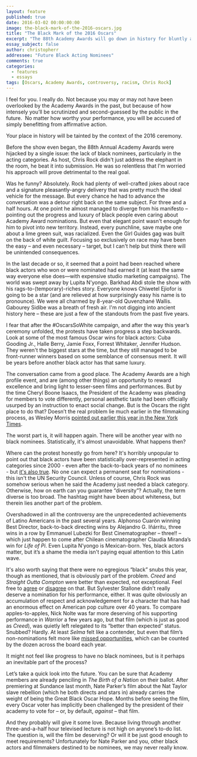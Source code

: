 ```yaml
---
layout: feature
published: true
date: 2016-03-02 00:00:00:00
image: the-black-mark-of-the-2016-oscars.jpg
title: "The Black Mark of the 2016 Oscars"
excerpt: "The 88th Academy Awards will go down in history for bluntly and relentlessly addressing the #OscarSoWhite issue. But did Chris Rock help or hurt the cause?"
essay_subject: false
author: christopherr
addressee: "Future Black Acting Nominees"
comments: true
categories:
  - features
  - essays
tags: [Oscars, Academy Awards, controversy, racism, Chris Rock]
---
```

I feel for you. I really do. Not because you may or may not have been overlooked by the Academy Awards in the past, but because of how intensely you’ll be scrutinized and second-guessed by the public in the future.  No matter how worthy your performance, you will be accused of simply benefitting from affirmative action. 

Your place in history will be tainted by the context of the 2016 ceremony.

Before the show even began, the 88th Annual Academy Awards were hijacked by a single issue: the lack of black nominees, particularly in the acting categories. As host, Chris Rock didn't just address the elephant in the room, he beat it into submission. He was so relentless that I'm worried his approach will prove detrimental to the real goal. 

Was he funny? Absolutely. Rock had plenty of well-crafted jokes about race and a signature pleasantly-angry delivery that was pretty much the ideal vehicle for the message. But every chance he had to advance the conversation was a detour right back on the same subject. For three and a half hours. At one point he almost managed to diverge from his manifesto – pointing out the progress and luxury of black people even caring about Academy Award nominations. But even that elegant point wasn't enough for him to pivot into new territory. Instead, every punchline, save maybe one about a lime green suit, was racialized. Even the Girl Guides gag was built on the back of white guilt. Focusing so exclusively on race may have been the easy – and even necessary – target, but I can't help but think there will be unintended consequences. 

In the last decade or so, it seemed that a point had been reached where black actors who won or were nominated had earned it (at least the same way everyone else does—with expensive studio marketing campaigns). The world was swept away by Lupita N'yongo. Barkhad Abdi stole the show with his rags-to-(temporary)-riches story. Everyone knows Chiwetel Ejiofor is going to be a star (and are relieved at how surprisingly easy his name is to pronounce). We were all charmed by 8-year-old Quvenzhané Wallis. Gabourey Sidibe was a breath of fresh air. I'm not digging into ancient history here – these are just a few of the standouts from the past five years. 

I fear that after the #OscarsSoWhite campaign, and after the way this year’s ceremony unfolded, the protests have taken progress a step backwards. Look at some of the most famous Oscar wins for black actors: Cuba Gooding Jr., Halle Berry, Jamie Foxx, Forrest Whitaker, Jennifer Hudson. They weren't the biggest stars at the time, but they still managed to be front-runner winners based on some semblance of consensus merit. It will be years before another black actor has that same luxury.

The conversation came from a good place. The Academy Awards are a high profile event, and are (among other things) an opportunity to reward excellence and bring light to lesser-seen films and performances. But by the time Cheryl Boone Isaacs, the President of the Academy was pleading for members to vote differently, personal aesthetic taste had been officially usurped by an instruction to enact social change. But is the Oscars the right place to do that? Doesn’t the real problem lie much earlier in the filmmaking process, as Wesley Morris [pointed out earlier this year in the New York Times](http://www.nytimes.com/2016/01/24/movies/oscars-so-white-or-oscars-so-dumb-discuss.html?_r=0). 

The worst part is, it will happen again. There will be another year with no black nominees. Statistically, it's almost unavoidable. What happens then? 

Where can the protest honestly go from here? It's horribly unpopular to point out that black actors have been statistically over-represented in acting categories since 2000 - even after the back-to-back years of no nominees - but [it's also true](http://www.economist.com/blogs/prospero/2016/01/film-and-race). No one can expect a permanent seat for nominations - this isn't the UN Security Council. Unless of course, Chris Rock was somehow serious when he said the Academy just needed a black category. Otherwise, how on earth can you guarantee “diversity”? Actually, the term diverse is too broad. The hashtag might have been about whiteness, but therein lies another part of the problem. 

Overshadowed in all the controversy are the unprecedented achievements of Latino Americans in the past several years. Alphonso Cuarón winning Best Director, back-to-back directing wins by Alejandro G. Iñárritu, three wins in a row by Emmanuel Lubezki for Best Cinematographer – three!! – which just happen to come after Chilean cinematographer Claudia Miranda’s win for _Life of Pi_. Even Lupita N’yongo is Mexican-born. Yes, black actors matter, but it’s a shame the media isn't paying equal attention to this Latin wave. 

It's also worth saying that there were no egregious “black” snubs this year, though as mentioned, that is obviously part of the problem. _Creed_ and _Straight Outta Compton_ were better than expected, not exceptional. Feel free to [agree](http://www.dearcastandcrew.com/content/2016/2/24/straight-outta-comptopn.html) or [disagree](http://www.dearcastandcrew.com/content/2016/1/14/creed-is-surprisingly-the-best-film-of-2015.html) on that. But Sylvester Stallone didn't really deserve a nomination for his performance, either. It was quite obviously an accumulation of respect and acknowledgement for a character that has had an enormous effect on American pop culture over 40 years. To compare apples-to-apples, Nick Nolte was far more deserving of his supporting performance in _Warrior_ a few years ago, but that film (which is just as good as _Creed_), was quietly left relegated to its “better than expected” status. Snubbed? Hardly. At least _Selma_ felt like a contender, but even that film’s non-nominations felt more like [missed opportunities](http://www.dearcastandcrew.com/content/2015/1/26/is-it-oscarssowhite-or-just-oscarssowrong.html), which can be counted by the dozen across the board each year. 

It might not feel like progress to have no black nominees, but is it perhaps an inevitable part of the process? 

Let’s take a quick look into the future. You can be sure that Academy members are already penciling in _The Birth of a Nation_ on their ballot. After premiering at Sundance last month, Nate Parker’s film about the Nat Taylor slave rebellion (which he both directs and stars in) already carries the weight of being the Great Black Oscar Hope. Months before seeing the film, every Oscar voter has implicitly been challenged by the president of their academy to vote for – or, by default, _against_ – that film. 

And they probably will give it some love. Because living through another three-and-a-half hour televised lecture is not high on anyone’s to-do list. The question is, will the film be deserving? Or will it be just good enough to meet requirements? Unfortunately for Nate Parker and you, other black actors and filmmakers destined to be nominees, we may never really know.